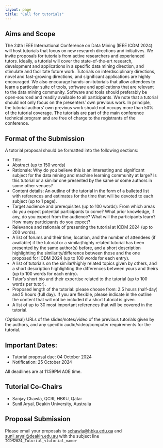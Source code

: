 ```yaml
---
layout: page 
title: "Call for tutorials"
---
```


## Aims and Scope

The 24th IEEE International Conference on Data Mining (IEEE ICDM 2024) will host tutorials that focus on new research directions and initiatives. We invite proposals for tutorials from active researchers and experienced tutors. Ideally, a tutorial will cover the state-of-the-art research, development and applications in a specific data mining direction, and stimulate and facilitate future work. Tutorials on interdisciplinary directions, novel and fast-growing directions, and significant applications are highly encouraged. We also encourage hands-on-tutorials that allow attendees to learn a particular suite of tools, software and applications that are relevant to the data mining community. Software and tools should preferably be open-sourced and readily available to all participants. We note that a tutorial should not only focus on the presenters’ own previous work. In principle, the tutorial authors’ own previous work should not occupy more than 50% of the tutorial coverage. The tutorials are part of the main conference technical program and are free of charge to the registrants of the conference. 



## Format of the Submission

A tutorial proposal should be formatted into the following sections:

 - Title
 - Abstract (up to 150 words)
 - Rationale: Why do you believe this is an interesting and significant subject for the data mining and machine learning community at large? Is this tutorial or a similar one presented by the same or some authors in some other venues?
 - Content details: An outline of the tutorial in the form of a bulleted list with references and estimates for the time that will be devoted to each subject (up to 1 page).
 - Target audience and prerequisites (up to 100 words): From which areas do you expect potential participants to come? What prior knowledge, if any, do you expect from the audience? What will the participants learn? How many participants do you expect?
 - Relevance and rationale of presenting the tutorial at ICDM 2024 (up to 200 words).
 - A list of forums and their time, location, and the number of attendees (if available) if the tutorial or a similar/highly related tutorial has been presented by the same author(s) before, and a short description highlighting the similarity/difference between those and the one proposed for ICDM 2024 (up to 100 words for each entry).
 - A list of tutorials on the similar/highly related topics given by others, and a short description highlighting the differences between yours and theirs (up to 100 words for each entry).
 - Tutor’s short bio and their expertise related to the tutorial (up to 100 words per tutor).
 - Proposed length of the tutorial: please choose from: 2.5 hours (half-day) and 5 hours (full day). If you are flexible, please indicate in the outline the content that will not be included if a short tutorial is given.
 - A list of up to 30 most important references that will be covered in the tutorial.

(Optional) URLs of the slides/notes/video of the previous tutorials given by the authors, and any specific audio/video/computer requirements for the tutorial. 


## Important Dates:

- Tutorial proposal due: 04 October 2024
- Notification: 25 October 2024

All deadlines are at 11:59PM AOE time.
 

## Tutorial Co-Chairs

- Sanjay Chawla, QCRI, HBKU, Qatar
- Sunil Aryal, Deakin University, Australia
 

## Proposal Submission

Please email your proposals to schawla@hbku.edu.qa and sunil.aryal@deakin.edu.au with the subject line `ICDM2024_Tutorial_<tutorial_name>`